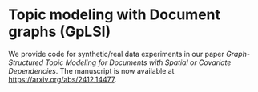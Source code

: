 # Topic modeling with Document graphs (GpLSI)

We provide code for synthetic/real data experiments in our paper *Graph-Structured Topic Modeling for Documents with Spatial or Covariate Dependencies*. The manuscript is now available at https://arxiv.org/abs/2412.14477. 
